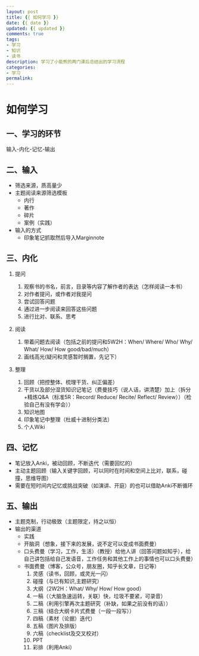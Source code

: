 ```yaml
---
layout: post
title: {{ 如何学习 }}
date: {{ date }}
updated: {{ updated }}
comments: true
tags:
- 学习
- 知识
- 读书
description: 学习了小能熊的两门课后总结出的学习流程
categories:
- 学习
permalink:
---
```


# 如何学习
## 一、学习的环节
输入-内化-记忆-输出
## 二、输入
* 筛选来源，质高量少
* 主题阅读来源筛选模板
   * 内行
   * 著作
   * 碎片
   * 案例（实践）
* 输入的方式
   * 印象笔记抓取然后导入Marginnote

## 三、内化
1. 提问
   1. 观察书的书名，前言，目录等内容了解作者的表达（怎样阅读一本书）
   2. 对作者提问，或作者对我提问
   3. 尝试回答问题
   4. 通过进一步阅读来回答这些问题
   5. 进行比对、联系、思考

2. 阅读
   1. 带着问题去阅读（包括之前的提问和5W2H：When/ Where/ Who/ Why/ What/ How/ How good/bad/much）
   2. 画线高光(疑问和灵感暂时搁置，先记下）

3. 整理
   1. 回顾（把控整体、梳理干货、纠正偏差）
   2. 干货以及部分湿货知识记笔记（费曼技巧（说人话，讲清楚）加上（拆分+精炼Q&A（标准5R：Record/ Reduce/ Recite/ Reflect/ Review））（检验自己有没有学会））
   3. 知识地图
   4. 印象笔记中整理（杜威十进制分类法）
   5. 个人Wiki

## 四、记忆
* 笔记放入Anki，被动回顾，不断迭代（需要回忆的）
* 主动主题回顾（输入关键字回顾，可以同时在时间和空间上比对，联系，碰撞，思维导图）
* 需要在短时间内记忆或挑战突破（如演讲、开庭）的也可以借助Anki不断循环

## 五、输出
* 主题克制，行动极致（主题限定，持之以恒）
* 输出的渠道
   * 实践
   * 开脑洞（想象，接下来的发展，说不定可以变成书面费曼）
   * 口头费曼（学习，工作，生活）（教授）给他人讲（回答问题如知乎），给自己讲包括给自己发语音，工作任务和其他工作上的事情也可以口头费曼）
   * 书面费曼（博客，公众号，朋友圈，知乎长文章，日记等）
     1. 灵感（读书，回顾，或灵光一闪）
     2. 碰撞（与已有知识,主题研究）
     3. 大纲（2W2H：What/ Why/ How/ How good）
     4. 一稿（（大脑急速运转，关联）快，垃圾不要紧，可录音）
     5. 二稿（利用引擎再次主题研究（补缺，如果之前没有的话））
     6. 三稿（结合大纲卡片式费曼（一段一段写））
     7. 四稿（素材（论据）迭代）
     8. 五稿（图片及排版）
     9. 六稿（checklist及交叉校对）
     10. PPT
     11. 彩排（利用Anki）

